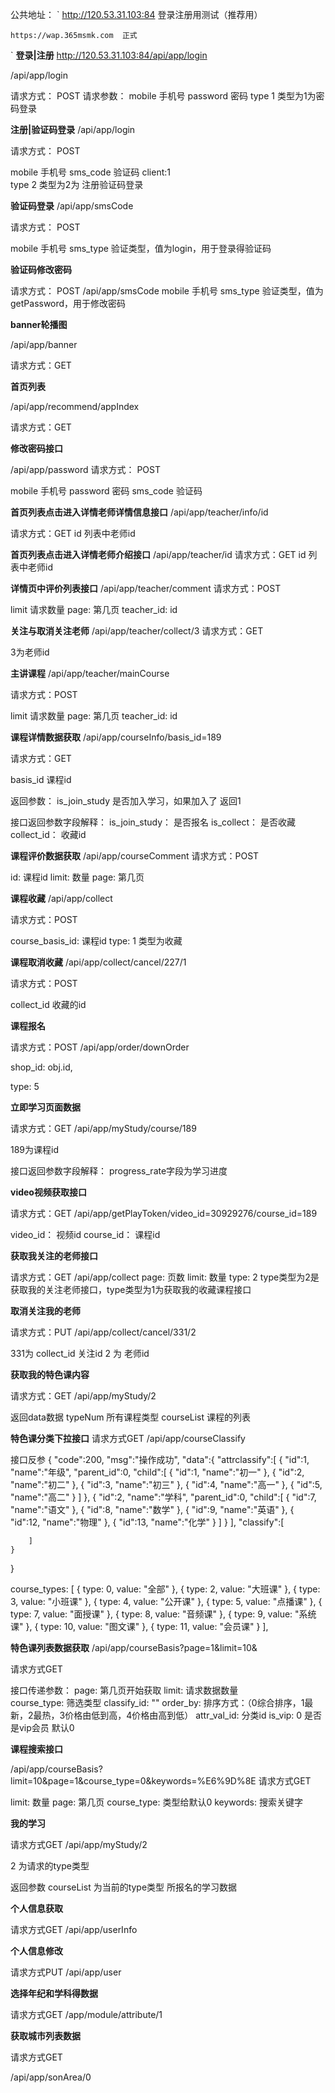 
公共地址：
`
    http://120.53.31.103:84  登录注册用测试（推荐用）

    https://wap.365msmk.com  正式

`
**登录|注册**
http://120.53.31.103:84/api/app/login

/api/app/login

请求方式： POST
请求参数：
    mobile             手机号
    password           密码
    type               1  类型为1为密码登录



**注册|验证码登录**
/api/app/login

请求方式： POST

mobile               手机号
sms_code             验证码
client:1             
type                 2 类型为2为 注册验证码登录


**验证码登录**
/api/app/smsCode

请求方式： POST

mobile                手机号
sms_type              验证类型，值为login，用于登录得验证码

**验证码修改密码**

请求方式： POST
/api/app/smsCode
mobile                手机号
sms_type              验证类型，值为getPassword，用于修改密码



**banner轮播图**

/api/app/banner

请求方式：GET


**首页列表**

/api/app/recommend/appIndex

请求方式：GET


**修改密码接口**

/api/app/password
请求方式： POST

mobile          手机号
password        密码
sms_code        验证码







**首页列表点击进入详情老师详情信息接口**
/api/app/teacher/info/id

请求方式：GET
id              列表中老师id

**首页列表点击进入详情老师介绍接口**
/api/app/teacher/id
请求方式：GET
id              列表中老师id


**详情页中评价列表接口**
/api/app/teacher/comment
请求方式：POST

limit        请求数量
page:        第几页
teacher_id:  id

**关注与取消关注老师**
/api/app/teacher/collect/3
请求方式：GET

3为老师id

**主讲课程**
/api/app/teacher/mainCourse

请求方式：POST

limit        请求数量
page:        第几页
teacher_id:  id


**课程详情数据获取**
/api/app/courseInfo/basis_id=189

请求方式：GET

basis_id  课程id


返回参数：
is_join_study    是否加入学习，如果加入了 返回1

接口返回参数字段解释：
    is_join_study：  是否报名
    is_collect：     是否收藏
    collect_id：     收藏id


**课程评价数据获取**
/api/app/courseComment
请求方式：POST

id:     课程id
limit:  数量
page:   第几页


**课程收藏**
/api/app/collect

请求方式：POST

course_basis_id:  课程id
type: 1           类型为收藏



**课程取消收藏**
/api/app/collect/cancel/227/1

请求方式：POST

collect_id    收藏的id



**课程报名**

请求方式：POST
/api/app/order/downOrder

shop_id: obj.id,

type: 5

**立即学习页面数据**

请求方式：GET
/api/app/myStudy/course/189

189为课程id

接口返回参数字段解释：
progress_rate字段为学习进度


**video视频获取接口**

请求方式：GET
/api/app/getPlayToken/video_id=30929276/course_id=189

video_id：  视频id
course_id： 课程id

**获取我关注的老师接口**

请求方式：GET
/api/app/collect
page:       页数
limit:      数量
type: 2         type类型为2是获取我的关注老师接口，type类型为1为获取我的收藏课程接口

**取消关注我的老师**

请求方式：PUT
/api/app/collect/cancel/331/2

331为  collect_id 关注id
2  为  老师id   

**获取我的特色课内容**

请求方式：GET
/api/app/myStudy/2


返回data数据
typeNum  所有课程类型
courseList  课程的列表




**特色课分类下拉接口**
请求方式GET
/api/app/courseClassify

接口反参
{
    "code":200,
    "msg":"操作成功",
    "data":{
        "attrclassify":[
            {
                "id":1,
                "name":"年级",
                "parent_id":0,
                "child":[
                    {
                        "id":1,
                        "name":"初一"
                    },
                    {
                        "id":2,
                        "name":"初二"
                    },
                    {
                        "id":3,
                        "name":"初三"
                    },
                    {
                        "id":4,
                        "name":"高一"
                    },
                    {
                        "id":5,
                        "name":"高二"
                    }
                ]
            },
            {
                "id":2,
                "name":"学科",
                "parent_id":0,
                "child":[
                    {
                        "id":7,
                        "name":"语文"
                    },
                    {
                        "id":8,
                        "name":"数学"
                    },
                    {
                        "id":9,
                        "name":"英语"
                    },
                    {
                        "id":12,
                        "name":"物理"
                    },
                    {
                        "id":13,
                        "name":"化学"
                    }
                ]
            }
        ],
        "classify":[

        ]
    }
}



course_types: [
    { type: 0, value: "全部" },
    { type: 2, value: "大班课" },
    { type: 3, value: "小班课" },
    { type: 4, value: "公开课" },
    { type: 5, value: "点播课" },
    { type: 7, value: "面授课" },
    { type: 8, value: "音频课" },
    { type: 9, value: "系统课" },
    { type: 10, value: "图文课" },
    { type: 11, value: "会员课" }
],



**特色课列表数据获取**
/api/app/courseBasis?page=1&limit=10&

请求方式GET

接口传递参数：
page:            第几页开始获取
limit:           请求数据数量    
course_type:     筛选类型
classify_id:     ""
order_by:        排序方式：（0综合排序，1最新，2最热，3价格由低到高，4价格由高到低）
attr_val_id:     分类id
is_vip: 0        是否是vip会员  默认0


**课程搜索接口**

/api/app/courseBasis?limit=10&page=1&course_type=0&keywords=%E6%9D%8E
请求方式GET

limit:          数量
page:           第几页
course_type:    类型给默认0
keywords:       搜索关键字



**我的学习**

请求方式GET
/api/app/myStudy/2

2 为请求的type类型

返回参数
courseList 为当前的type类型 所报名的学习数据




**个人信息获取**

请求方式GET
/api/app/userInfo


**个人信息修改**

请求方式PUT
/api/app/user


**选择年纪和学科得数据**


请求方式GET
/app/module/attribute/1


**获取城市列表数据**

请求方式GET

/api/app/sonArea/0

